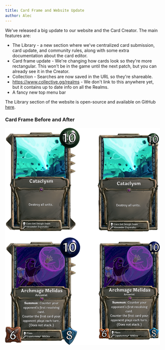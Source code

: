 ```yaml
---
title: Card Frame and Website Update
author: Alec
---
```


We've released a big update to our website and the Card Creator. The main features are:
* The Library - a new section where we've centralized card submission, card update, and community rules, along with some extra documentation about the card editor.
* Card frame update - We're changing how cards look so they're more rectangular. This won't be in the game until the next patch, but you can already see it in the Creator.
* Collection - Searches are now saved in the URL so they're shareable.
* https://www.collective.gg/realms - We don't link to this anywhere yet, but it contains up to date info on all the Realms.
* A fancy new top menu bar

The Library section of the website is open-source and available on GitHub [here](https://github.com/collectivecardgame/library/).

### Card Frame Before and After

![Card Frame Update](assets/2019-11-08/card-frame-before-and-after.png)
